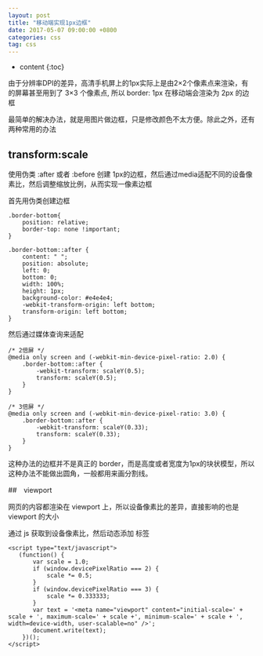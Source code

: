 ```yaml
---
layout: post
title: "移动端实现1px边框"
date: 2017-05-07 09:00:00 +0800 
categories: css
tag: css
---
```

* content
{:toc}

由于分辨率DPI的差异，高清手机屏上的1px实际上是由2×2个像素点来渲染，有的屏幕甚至用到了 3×3 个像素点, 所以 border: 1px 在移动端会渲染为 2px 的边框

最简单的解决办法，就是用图片做边框，只是修改颜色不太方便。除此之外，还有两种常用的办法

<!-- more -->

## transform:scale

使用伪类 :after 或者 :before 创建 1px的边框，然后通过media适配不同的设备像素比，然后调整缩放比例，从而实现一像素边框

首先用伪类创建边框

    .border-bottom{
        position: relative;
        border-top: none !important;
    }
    
    .border-bottom::after {
        content: " ";
        position: absolute;
        left: 0;
        bottom: 0;
        width: 100%;
        height: 1px;
        background-color: #e4e4e4;
        -webkit-transform-origin: left bottom;
        transform-origin: left bottom;
    }
 

然后通过媒体查询来适配

    /* 2倍屏 */
    @media only screen and (-webkit-min-device-pixel-ratio: 2.0) {
        .border-bottom::after {
            -webkit-transform: scaleY(0.5);
            transform: scaleY(0.5);
        }
    }

    /* 3倍屏 */
    @media only screen and (-webkit-min-device-pixel-ratio: 3.0) {
        .border-bottom::after {
            -webkit-transform: scaleY(0.33);
            transform: scaleY(0.33);
        }
    }

 这种办法的边框并不是真正的 border，而是高度或者宽度为1px的块状模型，所以这种办法不能做出圆角，一般都用来画分割线。

##　viewport

网页的内容都渲染在 viewport 上，所以设备像素比的差异，直接影响的也是 viewport 的大小

通过 js 获取到设备像素比，然后动态添加 <meta> 标签

    <script type="text/javascript">
       (function() {
           var scale = 1.0;
           if (window.devicePixelRatio === 2) {
               scale *= 0.5;
           }
           if (window.devicePixelRatio === 3) {
               scale *= 0.333333;
           }
           var text = '<meta name="viewport" content="initial-scale=' + scale + ', maximum-scale=' + scale +', minimum-scale=' + scale + ', width=device-width, user-scalable=no" />';
           document.write(text);       
        })();
    </script>


